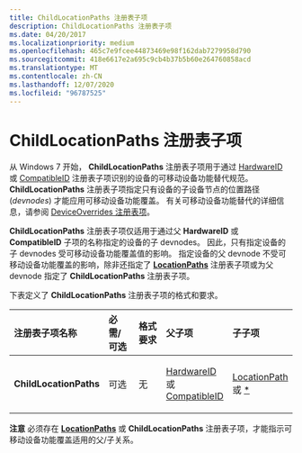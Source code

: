 ```yaml
---
title: ChildLocationPaths 注册表子项
description: ChildLocationPaths 注册表子项
ms.date: 04/20/2017
ms.localizationpriority: medium
ms.openlocfilehash: 465c7e9fcee44873469e98f162dab7279958d790
ms.sourcegitcommit: 418e6617e2a695c9cb4b37b5b60e264760858acd
ms.translationtype: MT
ms.contentlocale: zh-CN
ms.lasthandoff: 12/07/2020
ms.locfileid: "96787525"
---
```

# <a name="childlocationpaths-registry-subkey"></a>ChildLocationPaths 注册表子项


从 Windows 7 开始， **ChildLocationPaths** 注册表子项用于通过 [HardwareID](hardwareid-registry-subkey.md) 或 [CompatibleID](compatibleid-registry-subkey.md) 注册表子项识别的设备的可移动设备功能替代规范。 **ChildLocationPaths** 注册表子项指定只有设备的子设备节点的位置路径 (*devnodes*) 才能应用可移动设备功能覆盖。 有关可移动设备功能替代的详细信息，请参阅 [DeviceOverrides 注册表项](deviceoverrides-registry-key.md)。

**ChildLocationPaths** 注册表子项仅适用于通过父 **HardwareID** 或 **CompatibleID** 子项的名称指定的设备的子 devnodes。 因此，只有指定设备的子 devnodes 受可移动设备功能覆盖值的影响。 指定设备的父 devnode 不受可移动设备功能覆盖的影响，除非还指定了 [**LocationPaths**](locationpaths-registry-subkey.md) 注册表子项或为父 devnode 指定了 **ChildLocationPaths** 注册表子项。

下表定义了 **ChildLocationPaths** 注册表子项的格式和要求。

<table>
<colgroup>
<col width="20%" />
<col width="20%" />
<col width="20%" />
<col width="20%" />
<col width="20%" />
</colgroup>
<thead>
<tr class="header">
<th align="left">注册表子项名称</th>
<th align="left">必需/可选</th>
<th align="left">格式要求</th>
<th align="left">父子项</th>
<th align="left">子子项</th>
</tr>
</thead>
<tbody>
<tr class="odd">
<td align="left"><p><strong>ChildLocationPaths</strong></p></td>
<td align="left"><p>可选</p></td>
<td align="left"><p>无</p></td>
<td align="left"><p><a href="hardwareid-registry-subkey.md" data-raw-source="[HardwareID](hardwareid-registry-subkey.md)">HardwareID</a> 或 <a href="compatibleid-registry-subkey.md" data-raw-source="[CompatibleID](compatibleid-registry-subkey.md)">CompatibleID</a></p></td>
<td align="left"><p><a href="locationpath-registry-subkey.md" data-raw-source="[LocationPath](locationpath-registry-subkey.md)">LocationPath</a> 或 <a href="--registry-subkey.md" data-raw-source="[*](--registry-subkey.md)">*</a></p></td>
</tr>
</tbody>
</table>

 

**注意**  必须存在 [**LocationPaths**](locationpaths-registry-subkey.md) 或 **ChildLocationPaths** 注册表子项，才能指示可移动设备功能覆盖适用的父/子关系。

 

 

 





